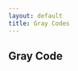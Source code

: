 ```yaml
---
layout: default
title: Gray Codes
---
```


## Gray Code



<!--
Created:  Tue 24 Jun 2014 10:43 AM
Modified: Tue 24 Jun 2014 10:44 AM
-->
